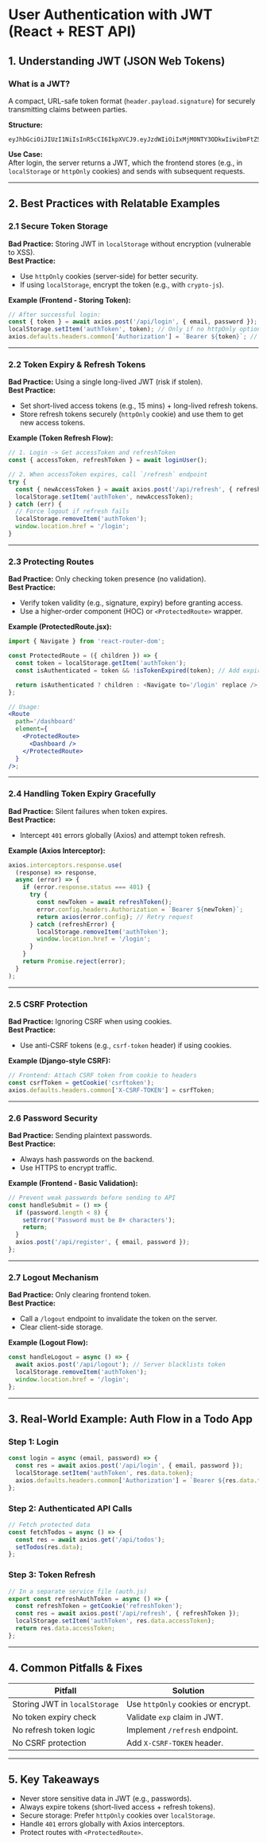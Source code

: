 # User Authentication with JWT (React + REST API)

## 1. Understanding JWT (JSON Web Tokens)

### What is a JWT?

A compact, URL-safe token format (`header.payload.signature`) for securely transmitting claims between parties.

**Structure:**

```
eyJhbGciOiJIUzI1NiIsInR5cCI6IkpXVCJ9.eyJzdWIiOiIxMjM0NTY3ODkwIiwibmFtZSI6IkpvaG4gRG9lIiwiaWF0IjoxNTE2MjM5MDIyfQ.SflKxwRJSMeKKF2QT4fwpMeJf36POk6yJV_adQssw5c
```

**Use Case:**  
After login, the server returns a JWT, which the frontend stores (e.g., in `localStorage` or `httpOnly` cookies) and sends with subsequent requests.

---

## 2. Best Practices with Relatable Examples

### 2.1 Secure Token Storage

**Bad Practice:** Storing JWT in `localStorage` without encryption (vulnerable to XSS).  
 **Best Practice:**

- Use `httpOnly` cookies (server-side) for better security.
- If using `localStorage`, encrypt the token (e.g., with `crypto-js`).

**Example (Frontend - Storing Token):**

```jsx
// After successful login:
const { token } = await axios.post('/api/login', { email, password });
localStorage.setItem('authToken', token); // Only if no httpOnly option
axios.defaults.headers.common['Authorization'] = `Bearer ${token}`; // Attach to headers
```

---

### 2.2 Token Expiry & Refresh Tokens

**Bad Practice:** Using a single long-lived JWT (risk if stolen).  
 **Best Practice:**

- Set short-lived access tokens (e.g., 15 mins) + long-lived refresh tokens.
- Store refresh tokens securely (`httpOnly` cookie) and use them to get new access tokens.

**Example (Token Refresh Flow):**

```jsx
// 1. Login -> Get accessToken and refreshToken
const { accessToken, refreshToken } = await loginUser();

// 2. When accessToken expires, call `/refresh` endpoint
try {
  const { newAccessToken } = await axios.post('/api/refresh', { refreshToken });
  localStorage.setItem('authToken', newAccessToken);
} catch (err) {
  // Force logout if refresh fails
  localStorage.removeItem('authToken');
  window.location.href = '/login';
}
```

---

### 2.3 Protecting Routes

**Bad Practice:** Only checking token presence (no validation).  
 **Best Practice:**

- Verify token validity (e.g., signature, expiry) before granting access.
- Use a higher-order component (HOC) or `<ProtectedRoute>` wrapper.

**Example (ProtectedRoute.jsx):**

```jsx
import { Navigate } from 'react-router-dom';

const ProtectedRoute = ({ children }) => {
  const token = localStorage.getItem('authToken');
  const isAuthenticated = token && !isTokenExpired(token); // Add expiry check

  return isAuthenticated ? children : <Navigate to='/login' replace />;
};

// Usage:
<Route
  path='/dashboard'
  element={
    <ProtectedRoute>
      <Dashboard />
    </ProtectedRoute>
  }
/>;
```

---

### 2.4 Handling Token Expiry Gracefully

**Bad Practice:** Silent failures when token expires.  
 **Best Practice:**

- Intercept `401` errors globally (Axios) and attempt token refresh.

**Example (Axios Interceptor):**

```jsx
axios.interceptors.response.use(
  (response) => response,
  async (error) => {
    if (error.response.status === 401) {
      try {
        const newToken = await refreshToken();
        error.config.headers.Authorization = `Bearer ${newToken}`;
        return axios(error.config); // Retry request
      } catch (refreshError) {
        localStorage.removeItem('authToken');
        window.location.href = '/login';
      }
    }
    return Promise.reject(error);
  }
);
```

---

### 2.5 CSRF Protection

**Bad Practice:** Ignoring CSRF when using cookies.  
 **Best Practice:**

- Use anti-CSRF tokens (e.g., `csrf-token` header) if using cookies.

**Example (Django-style CSRF):**

```jsx
// Frontend: Attach CSRF token from cookie to headers
const csrfToken = getCookie('csrftoken');
axios.defaults.headers.common['X-CSRF-TOKEN'] = csrfToken;
```

---

### 2.6 Password Security

**Bad Practice:** Sending plaintext passwords.  
 **Best Practice:**

- Always hash passwords on the backend.
- Use HTTPS to encrypt traffic.

**Example (Frontend - Basic Validation):**

```jsx
// Prevent weak passwords before sending to API
const handleSubmit = () => {
  if (password.length < 8) {
    setError('Password must be 8+ characters');
    return;
  }
  axios.post('/api/register', { email, password });
};
```

---

### 2.7 Logout Mechanism

**Bad Practice:** Only clearing frontend token.  
 **Best Practice:**

- Call a `/logout` endpoint to invalidate the token on the server.
- Clear client-side storage.

**Example (Logout Flow):**

```jsx
const handleLogout = async () => {
  await axios.post('/api/logout'); // Server blacklists token
  localStorage.removeItem('authToken');
  window.location.href = '/login';
};
```

---

## 3. Real-World Example: Auth Flow in a Todo App

### Step 1: Login

```jsx
const login = async (email, password) => {
  const res = await axios.post('/api/login', { email, password });
  localStorage.setItem('authToken', res.data.token);
  axios.defaults.headers.common['Authorization'] = `Bearer ${res.data.token}`;
};
```

### Step 2: Authenticated API Calls

```jsx
// Fetch protected data
const fetchTodos = async () => {
  const res = await axios.get('/api/todos');
  setTodos(res.data);
};
```

### Step 3: Token Refresh

```jsx
// In a separate service file (auth.js)
export const refreshAuthToken = async () => {
  const refreshToken = getCookie('refreshToken');
  const res = await axios.post('/api/refresh', { refreshToken });
  localStorage.setItem('authToken', res.data.accessToken);
  return res.data.accessToken;
};
```

---

## 4. Common Pitfalls & Fixes

| **Pitfall**                   | **Solution**                       |
| ----------------------------- | ---------------------------------- |
| Storing JWT in `localStorage` | Use `httpOnly` cookies or encrypt. |
| No token expiry check         | Validate `exp` claim in JWT.       |
| No refresh token logic        | Implement `/refresh` endpoint.     |
| No CSRF protection            | Add `X-CSRF-TOKEN` header.         |

---

## 5. Key Takeaways

- Never store sensitive data in JWT (e.g., passwords).
- Always expire tokens (short-lived access + refresh tokens).
- Secure storage: Prefer `httpOnly` cookies over `localStorage`.
- Handle `401` errors globally with Axios interceptors.
- Protect routes with `<ProtectedRoute>`.
